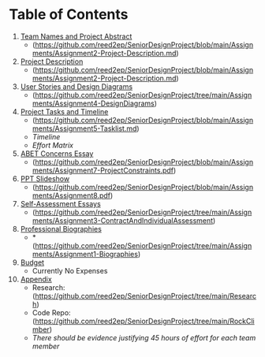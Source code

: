 # Table of Contents

1. [Team Names and Project Abstract](https://github.com/reed2ep/SeniorDesignProject/blob/main/Assignments/Assignment2-Project-Description.md)
    - (https://github.com/reed2ep/SeniorDesignProject/blob/main/Assignments/Assignment2-Project-Description.md)
2. [Project Description]([#(https://github.com/reed2ep/SeniorDesignProject/blob/main/Assignments/Assignment2-Project-Description.md))
    - (https://github.com/reed2ep/SeniorDesignProject/blob/main/Assignments/Assignment2-Project-Description.md)
3. [User Stories and Design Diagrams](#user-stories-and-design-diagrams)
    - (https://github.com/reed2ep/SeniorDesignProject/tree/main/Assignments/Assignment4-DesignDiagrams)
4. [Project Tasks and Timeline](#project-tasks-and-timeline)
    - (https://github.com/reed2ep/SeniorDesignProject/blob/main/Assignments/Assignment5-Tasklist.md)
    - *Timeline*
    - *Effort Matrix*
5. [ABET Concerns Essay](#abet-concerns-essay)
    - (https://github.com/reed2ep/SeniorDesignProject/blob/main/Assignments/Assignment7-ProjectConstraints.pdf)
6. [PPT Slideshow](#ppt-slideshow)
    - (https://github.com/reed2ep/SeniorDesignProject/blob/main/Assignments/Assignment8.pdf)
7. [Self-Assessment Essays](#self-assessment-essays)
    - (https://github.com/reed2ep/SeniorDesignProject/tree/main/Assignments/Assignment3-ContractAndIndividualAssessment)
8. [Professional Biographies](#professional-biographies)
    - *(https://github.com/reed2ep/SeniorDesignProject/tree/main/Assignments/Assignment1-Biographies)
9. [Budget](#budget)
    - Currently No Expenses
10. [Appendix](#appendix)
    - Research:(https://github.com/reed2ep/SeniorDesignProject/tree/main/Research)
    - Code Repo:(https://github.com/reed2ep/SeniorDesignProject/tree/main/RockClimber)
    - *There should be evidence justifying 45 hours of effort for each team member*
